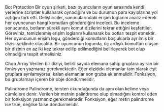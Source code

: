 Bot Protection
Bir oyun şirketi, bazı oyuncuların oyun sırasında kendi yerlerine scriptler kullanarak oynadığını ve bu durumun para kayıplarına yol açtığını fark etti. Geliştiriciler, sunucularındaki erişim loglarını analiz ederek her oyuncunun hangi komutları gönderdiğini inceledi. Bu inceleme sonucunda, botların sürekli aynı komut dizilerini tekrar ettiğini keşfettiler. Göreviniz, temizlenmiş erişim loglarını kullanarak bu botları tespit etmektir. Her oyuncunun erişim logu, gönderdiği komutların boşluklarla ayrılmış bir dizisi şeklinde olacaktır. Bir oyuncunun logunda, üç ardışık komuttan oluşan bir dizinin en az iki kez tekrar edilip edilmediğini belirleyerek bot olup olmadığını tespit etmelisiniz.

Chop Array
Verilen bir diziyi, belirli sayıda elemana sahip gruplara ayıran bir fonksiyon yazmanız gerekmektedir. Eğer dizideki elemanlar tam olarak eşit gruplara ayrılamıyorsa, kalan elemanlar son gruba eklenmelidir. Fonksiyon, bu gruplamayı içeren bir obje döndürmelidir.

Palindrome
Palindrome, tersten okunduğunda da aynı olan kelime veya cümlelere denir. Verilen bir metnin palindrome olup olmadığını kontrol eden bir fonksiyon yazmanız gerekmektedir. Fonksiyon, eğer metin palindrome ise true, değilse false döndürmelidir.

